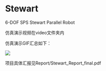 # Stewart
 6-DOF SPS Stewart Parallel Robot

仿真演示视频在video文件夹内

仿真演示GIF汇总如下：

![](https://github.com/Stream-neverback/Stewart_Project/blob/main/GIF/%E8%A7%86%E9%A2%91mix%20.gif?raw=true)

项目具体汇报见Report/Stewart_Report_final.pdf